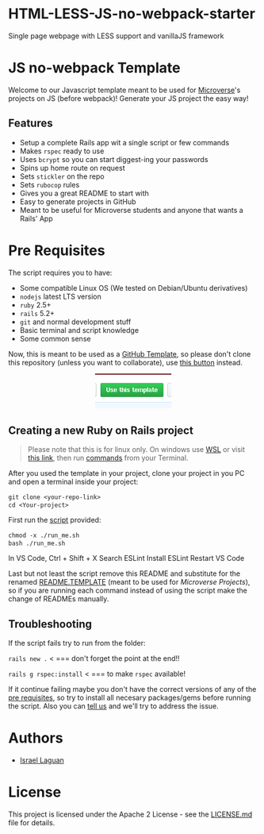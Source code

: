 # HTML-LESS-JS-no-webpack-starter
Single page webpage with LESS support and vanillaJS framework

# JS no-webpack Template

Welcome to our Javascript template meant to be used for [Microverse](https://www.microverse.org/)'s projects on JS (before webpack)!
Generate your JS project the easy way!


## Features

* Setup a complete Rails app wit a single script or few commands
* Makes `rspec` ready to use
* Uses `bcrypt` so you can start diggest-ing your passwords
* Spins up home route on request
* Sets `stickler` on the repo
* Sets `rubocop` rules
* Gives you a great README to start with
* Easy to generate projects in GitHub
* Meant to be useful for Microverse students and anyone that wants a Rails' App

# Pre Requisites

The script requires you to have:

- Some compatible Linux OS (We tested on Debian/Ubuntu derivatives)
- `nodejs` latest LTS version
- `ruby` 2.5+
- `rails` 5.2+
- `git` and normal development stuff
- Basic terminal and script knowledge
- Some common sense

Now, this is meant to be used as a [GitHub Template](https://help.github.com/en/github/creating-cloning-and-archiving-repositories/creating-a-repository-from-a-template),
so please don't clone this repository (unless you want to collaborate), 
use [this button](https://github.com/Israel-Laguan/rails-2.5-app/generate) instead.

<div align="center">
    <a href="https://github.com/Israel-Laguan/rails-2.5-app/generate" target="_blank">
        <img src="doc/template-button.png">
    </a>
</div>

## Creating a new Ruby on Rails project

> Please note that this is for linux only. On windows use [WSL](https://dev.to/hminaya/how-to-run-ruby-on-rails-with-windows-10-and-wsl-1-4he2) or visit
> [this link](https://lmgtfy.com/?q=install+rails+on+windows), 
then run [commands](run_me.sh) from your Terminal.

After you used the template in your project, clone your project in you PC and 
open a terminal inside your project: 

```
git clone <your-repo-link>
cd <Your-project>
````

First run the [script](run_me.sh) provided:

```
chmod -x ./run_me.sh
bash ./run_me.sh
```

In VS Code, Ctrl + Shift + X
Search ESLint
Install ESLint
Restart VS Code
<!-- https://travishorn.com/setting-up-eslint-on-vs-code-with-airbnb-javascript-style-guide-6eb78a535ba6 -->
Last but not least the script remove this README and substitute for the renamed [README.TEMPLATE](README.TEMPLATE.md) (meant to be used for _Microverse Projects_), so if you are running each command instead of using the script make the change of READMEs manually.

## Troubleshooting

If the script fails try to run from the folder:

`rails new .` < === don't forget the point at the end!!

`rails g rspec:install` < === to make `rspec` available!

If it continue failing maybe you don't have the correct versions of any of the [pre requisites](#pre-requisites),
so try to install all necesary packages/gems before running the script. Also you can [tell us](https://github.com/Israel-Laguan/rails-2.5-app/issues) and we'll try to address the issue.

# Authors

- [Israel Laguan](https://github.com/Israel-Laguan)

# License

This project is licensed under the Apache 2 License - see the [LICENSE.md](LICENSE.md) file for details.
